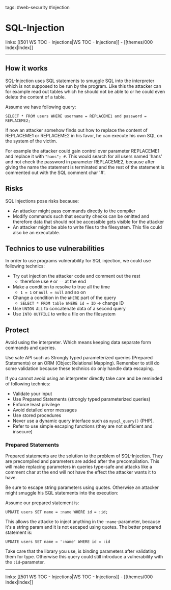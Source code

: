 tags: #web-security #injection

# SQL-Injection

links: [[501 WS TOC - Injections|WS TOC - Injections]] - [[themes/000 Index|Index]]

---

## How it works

SQL-Injection uses SQL statements to smuggle SQL into the interpreter which is not supposed to be run by the program. Like this the attacker can for example read out tables which he should not be able to or he could even delete the content of a table.

Assume we have following query:

```
SELECT * FROM users WHERE username = REPLACEME1 and password = REPLACEME2;
```

If now an attacker somehow finds out how to replace the content of REPLACEME1 or REPLACEME2 in his favor, he can execute his own SQL on the system of the victim.

For example the attacker could gain control over parameter REPLACEME1 and replace it with `"hans"; #`. This would search for all users named 'hans' and not check the password in parameter REPLACEME2, because after giving the name the statement is terminated and the rest of the statement is commented out with the SQL comment char '#'.

## Risks

SQL Injections pose risks because:

- An attacker might pass commands directly to the compiler
- Modify commands such that security checks can be omitted and therefore data that should not be accessible gets visible for the attacker
- An attacker might be able to write files to the filesystem. This file could also be an executable.

## Technics to use vulnerabilities

In order to use programs vulnerability for SQL injection, we could use following technics:

- Try out injection the attacker code and comment out the rest
	- therefore use `#` or `--` at the end
- Make a condition to resolve to true all the time
	-  `1 = 1` or `null = null` and so on
- Change a condition in the `WHERE` part of the query
	- `SELECT * FROM table WHERE id = ID` $\rightarrow$ change ID
- Use `UNION ALL` to concatenate data of a second query
- Use `INTO OUTFILE` to write a file on the filesystem

## Protect

Avoid using the interpreter. Which means keeping data separate form commands and queries.

Use safe API such as Strongly typed parameterized queries (Prepared Statements) or an ORM (Object Relational Mapping). Remember to still do some validation because these technics do only handle data escaping.

If you cannot avoid using an interpreter directly take care and be reminded of following technics:

- Validate your input
- Use Prepared Statements (strongly typed parameterized queries)
- Enforce least privilege
- Avoid detailed error messages
- Use stored procedures
- Never use a dynamic query interface such as `mysql_query()` (PHP).
- Refer to use simple escaping functions (they are not sufficient and insecure)

### Prepared Statements

Prepared statements are the solution to the problem of SQL-Injection. They are precompiled and parameters are added after the precompilation. This will make replacing parameters in queries type-safe and attacks like a comment char at the end will not have the effect the attacker wants it to have. 

Be sure to escape string parameters using quotes. Otherwise an attacker might smuggle his SQL statements into the execution:

Assume our prepared statement is:

```
UPDATE users SET name = :name WHERE id = :id;
```

This allows the attacke to inject anything in the `:name`-parameter, because it's a string param and it is not escaped using quotes. The better prepared statement is:

```
UPDATE users SET name = ':name' WHERE id = :id
```

Take care that the library you use, is binding parameters after validating them for type. Otherwise this query could still introduce a vulnerability with the `:id`-parameter. 

---
links: [[501 WS TOC - Injections|WS TOC - Injections]] - [[themes/000 Index|Index]]